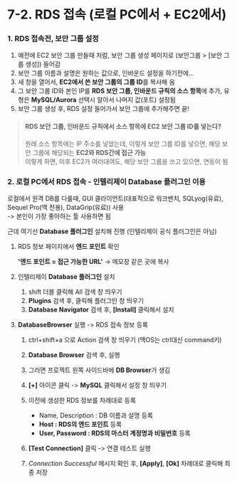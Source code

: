 # 7-2. RDS 접속 (로컬 PC에서 + EC2에서)

### 1. RDS 접속전, 보안 그룹 설정

1. 예전에 EC2 보안 그룹 만들때 처럼, 보안 그룹 생성 페이지로 (보안그룹 > [보안 그룹 생성]) 들어감
2. 보안 그룹 이름과 설명은 원하는 값으로, 인바운드 설정을 하기전에...
3. 새 창을 열어서, **EC2에서 쓴 보안 그룹의 그룹 ID**를 복사해 옴
4. 그 보안 그룹 ID와 본인 IP를 **RDS 보안 그룹, 인바운드 규칙의 소스 항목**에 추가, 유형은 **MySQL/Aurora** 선택시 알아서 나머지 값(포트) 설정됨
5. 보안 그룹 생성 후, RDS 설정 들어가서 보안 그룹에 추가해주면 끝!

> #### RDS 보안 그룹, 인바운드 규칙에서 소스 항목에 **EC2 보안 그룹 ID**를 넣는다?
>
> 원래 소스 항목에는 IP 주소를 넣었는데, 이렇게 보안 그룹 ID를 넣으면, 해당 보안 그룹에 해당되는 **EC2와 RDS간에 접근 가능**  
> 이렇게 하면, 이후 EC2가 여러대여도, 해당 보안 그룹을 쓰고 있으면, 연동이 됨

### 2. 로컬 PC에서 RDS 접속 - 인텔리제이 Database 플러그인 이용

로컬에서 원격 DB를 다룰때, GUI 클라이언트(대표적으로 워크밴치, SQLyog(유료), Sequel Pro(맥 전용), DataGrip(유료)) 사용  
-> 본인이 가장 좋아하는 툴 사용하면 됨

근데 여기선 **Database 플러그인** 설치해 진행 (인텔리제이 공식 플러그인은 아님)  

1. RDS 정보 페이지에서 **엔드 포인트** 확인
    
    **'엔드 포인트 = 접근 가능한 URL'** -> 메모장 같은 곳에 복사
    
2. 인텔리제이 **Database 플러그인** 설치 
    
    1. shift 더블 클릭해 All 검색 창 띄우기 
    2. **Plugins** 검색 후, 클릭해 플러그인 창 띄우기
    3. **Database Navigator** 검색 후, **[Install]** 클릭해서 설치
    
3. **DatabaseBrowser** 실행 -> RDS 접속 정보 등록

    1. ctrl+shift+a 으로 Action 검색 창 띄우기 (맥OS는 ctrl대신 command키)
    2. **Database Browser** 검색 후, 실행
    3. 그러면 프로젝트 왼쪽 사이드바에 **DB Browser**가 생김
    4. **[+]** 아이콘 클릭 -> **MySQL** 클릭해서 설정 창 띄우기
    5. 이전에 생성한 RDS 정보를 차례대로 등록
        
        - Name, Description : DB 이름과 설명 등록
        - **Host : RDS의 엔드 포인트** 등록
        - **User, Password : RDS의 마스터 계정명과 비밀번호** 등록
        
    6. **[Test Connection]** 클릭 -> 연결 테스트 실행
    7. *Connection Successful* 메시지 확인 후, **[Apply]**, **[Ok]** 차례대로 클릭해 최종 저장
    
